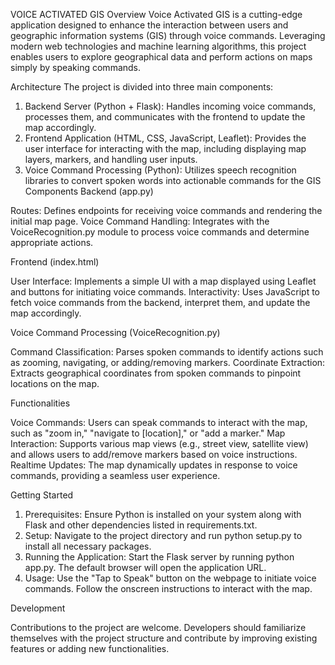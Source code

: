 VOICE ACTIVATED GIS
Overview
	Voice Activated GIS is a cutting-edge application designed to enhance the interaction between users and geographic information systems (GIS) through voice commands. Leveraging modern web technologies and machine learning algorithms, this project enables users to explore geographical data and perform actions on maps simply by speaking commands.

 Architecture
The project is divided into three main components:
1.	Backend Server (Python + Flask): Handles incoming voice commands, processes them, and communicates with the frontend to update the map accordingly.
2.	Frontend Application (HTML, CSS, JavaScript, Leaflet): Provides the user interface for interacting with the map, including displaying map layers, markers, and handling user inputs.
3.	Voice Command Processing (Python): Utilizes speech recognition libraries to convert spoken words into actionable commands for the GIS
 Components
 Backend (app.py)

 Routes: Defines endpoints for receiving voice commands and rendering the initial map page.
 Voice Command Handling: Integrates with the VoiceRecognition.py module to process voice commands and determine appropriate actions.

 Frontend (index.html)

 User Interface: Implements a simple UI with a map displayed using Leaflet and buttons for initiating voice commands.
 Interactivity: Uses JavaScript to fetch voice commands from the backend, interpret them, and update the map accordingly.

Voice Command Processing (VoiceRecognition.py)

 Command Classification: Parses spoken commands to identify actions such as zooming, navigating, or adding/removing markers.
 Coordinate Extraction: Extracts geographical coordinates from spoken commands to pinpoint locations on the map.

 Functionalities

 Voice Commands: Users can speak commands to interact with the map, such as "zoom in," "navigate to [location]," or "add a marker."
 Map Interaction: Supports various map views (e.g., street view, satellite view) and allows users to add/remove markers based on voice instructions.
 Realtime Updates: The map dynamically updates in response to voice commands, providing a seamless user experience.

Getting Started

1. Prerequisites: Ensure Python is installed on your system along with Flask and other dependencies listed in requirements.txt.
2. Setup: Navigate to the project directory and run python setup.py to install all necessary packages.
3. Running the Application: Start the Flask server by running python app.py. The default browser will open the application URL.
4. Usage: Use the "Tap to Speak" button on the webpage to initiate voice commands. Follow the onscreen instructions to interact with the map.

 Development

Contributions to the project are welcome. Developers should familiarize themselves with the project structure and contribute by improving existing features or adding new functionalities.
